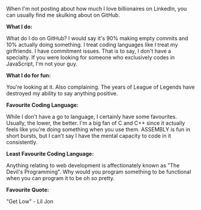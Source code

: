 When I'm not posting about how much I love billionaires on LinkedIn, you can usually find me skulking about on GitHub. 

**What I do:**

What do I do on GitHub? I would say it's 90% making empty commits and 10% actually doing something. I treat 
coding languages like I treat my girlfriends. I have commitment issues. That is to say, I don't have a specialty. 
If you were looking for someone who exclusively codes in JavaScript, I'm not your guy. 

**What I do for fun:**

You're looking at it. Also complaining. The years of League of Legends have destroyed my ability to say anything positive. 

**Favourite Coding Language:**

While I don't have a go to language, I certainly have some favourites. Usually, the lower, the better. 
I'm a big fan of C and C++ since it actually feels like you're doing something when you use them. ASSEMBLY
is fun in short bursts, but I can't say I have the mental capacity to code in it consistently. 

**Least Favourite Coding Language:**

Anything relating to web development is affectionately known as "The Devil's Programming". Why would you program 
something to be functional when you can program it to be oh so pretty. 

**Favourite Quote:**

"Get Low" - Lil Jon



